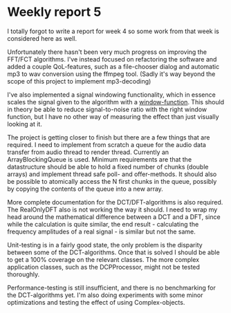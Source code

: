 # Weekly report 5

I totally forgot to write a report for week 4 so some work from that week is considered here as well. 

Unfortunately there hasn't been very much progress on improving the FFT/FCT algorithms. I've instead focused on refactoring the software and added a couple QoL-features,
such as a file-chooser dialog and automatic mp3 to wav conversion using the ffmpeg tool. (Sadly it's way beyond the scope of this project to implement mp3-decoding)

I've also implemented a signal windowing functionality, which in essence scales the signal given to the algorithm with a [window-function](https://en.wikipedia.org/wiki/Window_function).
This should in theory be able to reduce signal-to-noise ratio with the right window function, but I have no other way of measuring the effect than just visually looking at it.

The project is getting closer to finish but there are a few things that are required. 
I need to implement from scratch a queue for the audio data transfer from audio thread to render thread. Currently an ArrayBlockingQueue is used. 
Minimum requirements are that the datastructure should be able to hold a fixed number of chunks (double arrays) 
and implement thread safe poll- and offer-methods. It should also be possible to atomically access the N first chunks in the queue, 
possibly by copying the contents of the queue into a new array.

More complete documentation for the DCT/DFT-algorithms is also required. The RealOnlyDFT also is not working the way it should. I need to wrap my head around the
mathematical difference between a DCT and a DFT, since while the calculation is quite similar, 
the end result - calculating the frequency amplitudes of a real signal - is similar but not the same. 

Unit-testing is in a fairly good state, the only problem is the disparity between some of the DCT-algorithms. Once that is solved I should be able to get a 100% coverage
on the relevant classes. The more complex application classes, such as the DCPProcessor, might not be tested thoroughly. 

Performance-testing is still insufficient, and there is no benchmarking for the DCT-algorithms yet. I'm also doing experiments with some minor optimizations 
and testing the effect of using Complex-objects.  
